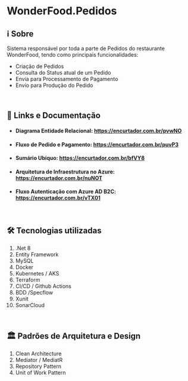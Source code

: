 # WonderFood.Pedidos

## :information_source: Sobre
Sistema responsável por toda a parte de Pedidos do restaurante WonderFood, tendo como principais funcionalidades:
 - Criação de Pedidos
- Consulta do Status atual de um Pedido
- Envia para Processamento de Pagamento
- Envio para Produção do Pedido

<br>

## :scroll: Links e Documentação
- #### Diagrama Entidade Relacional: https://encurtador.com.br/pvwNO
- #### Fluxo de Pedido e Pagamento: https://encurtador.com.br/puvP3
- #### Sumário Ubíquo: https://encurtador.com.br/bfVY8
- #### Arquitetura de Infraestrutura no Azure: https://encurtador.com.br/nuNOT
- #### Fluxo Autenticação com Azure AD B2C: https://encurtador.com.br/vTX01
<br>

## :hammer_and_wrench:  Tecnologias utilizadas

1. .Net 8
2. Entity Framework
3. MySQL
4. Docker
5. Kubernetes / AKS
6. Terraform
7. CI/CD / Github Actions
8. BDD /Specflow
9. Xunit
10. SonarCloud
<br>

## :classical_building:  Padrões de Arquitetura e Design

1. Clean Architecture
2. Mediator / MediatR
3. Repository Pattern
4. Unit of Work Pattern
<br>
